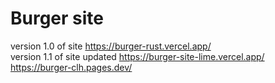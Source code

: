 # Burger site
version 1.0 of site
https://burger-rust.vercel.app/
<br>
version 1.1 of site updated
https://burger-site-lime.vercel.app/
<br>
https://burger-clh.pages.dev/
